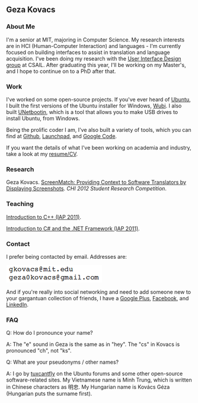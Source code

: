 ## Geza Kovacs

### About Me

I'm a senior at MIT, majoring in Computer Science. My research interests are in HCI (Human-Computer Interaction) and languages - I'm currently focused on building interfaces to assist in translation and language acquisition. I've been doing my research with the [User Interface Design group](http://groups.csail.mit.edu/uid/) at CSAIL. After graduating this year, I'll be working on my Master's, and I hope to continue on to a PhD after that.

### Work

I've worked on some open-source projects. If you've ever heard of [Ubuntu](http://www.ubuntu.com/), I built the first versions of the Ubuntu installer for Windows, [Wubi](http://wubi.sourceforge.net/). I also built [UNetbootin](http://unetbootin.sourceforge.net/), which is a tool that allows you to make USB drives to install Ubuntu, from Windows.

Being the prolific coder I am, I've also built a variety of tools, which you can find at [Github](http://github.com/gkovacs), [Launchpad](http://launchpad.net/~gezakovacs), and [Google Code](http://code.google.com/u/115256740026582893742/).

If you want the details of what I've been working on academia and industry, take a look at my [resume/CV](resume.pdf).

### Research

Geza Kovacs. [ScreenMatch: Providing Context to Software Translators by Displaying Screenshots](http://groups.csail.mit.edu/uid/other-pubs/chi2012-screenshots-for-translation-context.pdf). *CHI 2012 Student Research Competition*.

### Teaching

[Introduction to C++ (IAP 2011)](http://ocw.mit.edu/courses/electrical-engineering-and-computer-science/6-096-introduction-to-c-january-iap-2011/).

[Introduction to C# and the .NET Framework (IAP 2011)](http://iap-csharp.github.com/).

### Contact

I prefer being contacted by email. Addresses are:

![mail](mail.png)

And if you're really into social networking and need to add someone new to your gargantuan collection of friends, I have a [Google Plus](https://plus.google.com/115256740026582893742), [Facebook](http://www.facebook.com/gkovacs), and [LinkedIn](http://www.linkedin.com/pub/geza-kovacs/10/189/1).

### FAQ

Q: How do I pronounce your name?

A: The "e" sound in Geza is the same as in "hey". The "cs" in Kovacs is pronounced "ch", not "ks".

Q: What are your pseudonyms / other names?

A: I go by [tuxcantfly](http://ubuntuforums.org/member.php?u=79823) on the Ubuntu forums and some other open-source software-related sites. My Vietnamese name is Minh Trung, which is written in Chinese characters as 明忠. My Hungarian name is Kovács Géza (Hungarian puts the surname first).
